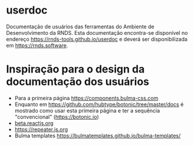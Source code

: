 # userdoc

Documentação de usuários das ferramentas do Ambiente de Desenvolvimento da RNDS. Esta documentação encontra-se
disponível no endereço https://rnds-tools.github.io/userdoc e
deverá ser disponibilizada em https://rnds.software.

# Inspiração para o design da documentação dos usuários

- Para a primeira página https://components.bulma-css.com
- Enquanto em https://github.com/hubtype/botonic/tree/master/docs é mostrado como usar esta primeira página e ter a sequência "convencional" (https://botonic.io)
- [beta.reactjs.org](https://beta.reactjs.org/)
- https://repeater.js.org
- Bulma templates https://bulmatemplates.github.io/bulma-templates/
